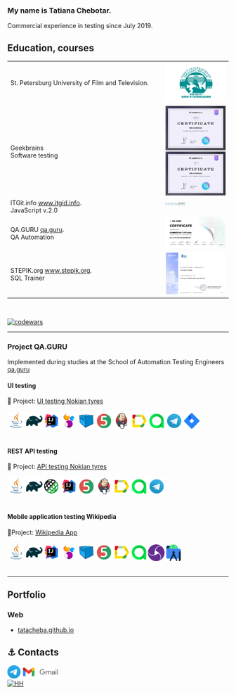 ### My name is Tatiana Chebotar.

Commercial experience in testing since July 2019.

## Education, courses

<table width="100%" border='0'>
    <tr> 
    <td valign="middle">St. Petersburg University of Film and Television.</td>
    <td width="30%" valign="bottom"><img src="/images/kit.png"></td>
    </tr>
    <tr>
    <td valign="middle">Geekbrains</br>
    Software testing </br> 
     </td>
     <td width="30%">
          <img src="/images/certificate_chebotar.t_testing.jpeg">
          <img src="/images/certificate_chebotar.t_automationt.jpeg">
     </td>
     </tr>
     <tr>
     <td valign="middle">ITGit.info 
     <a target="_blank" href="https://itgid.info">www.itgid.info</a>.</br>
    JavaScript v.2.0</br> 
       <td width="30%" style="display: flex;" >
        <a  href="https://itgid.info/ru/certificate/view?Certificate[uid]=6vn1n39qwky1" target="_blank">
            <img src="/images/js_itgid.info.png" width="30" ></a>
        <a  href="https://itgid.info/ru/certificate/view?Certificate[uid]=5f1u8vs5mu25" target="_blank"> 
            <img src="/images/js_function_itgid.info.png" width="30"></a>
        <a  href="https://itgid.info/ru/certificate/view?Certificate[uid]=yszqx1dfy9f2" target="_blank">
            <img src="/images/js_oop_itgid.info.png" width="30"></a>
        <a  href="https://itgid.info/ru/certificate/view?Certificate[uid]=59yhqxn1mt" target="_blank">
            <img src="/images/js_array_itgid.info.png" width="30"></a>
                <a  href="https://itgid.info/ru/certificate/view?Certificate[uid]=tjp7reqwd1ej" target="_blank">
            <img src="/images/nodeJS_itgid.info.png" width="30"></a>
                       <a  href="https://itgid.info/ru/certificate/view?Certificate[uid]=1a4k7azy5ts3" target="_blank">
            <img src="/images/react_itgid.info.png" width="30"></a>
        </td>
    <tr><td valign="middle">QA.GURU <a target="_blank" href="https://qa.guru">qa.guru</a>.</br>
     QA Automation</td><td width="30%" valign="bottom"><img src="/images/chebotar.t_qa.guru.jpg"></td></tr>
   </tr>
   <tr><td valign="middle">STEPIK.org <a target="_blank" href="https://stepik">www.stepik.org</a>.</br>
   SQL Trainer</td><td width="30%" valign="bottom"><img src="/images/stepik_SQL_chebotar.t.jpeg"></td></tr>
   </tr>
  </table>
  </br>
  
  [![codewars](https://www.codewars.com/users/Tata-12/badges/micro)](https://www.codewars.com/users/Tata-12)

---

### Project QA.GURU

Implemented during studies at the School of Automation Testing Engineers <a target="_blank" href="https://qa.guru">qa.guru</a>

#### UI testing

:link: Project: <a target="_blank" href="https://github.com/tatacheba/autotestForNokianTyres">UI testing Nokian tyres</a></br></br>
![This is an image](/icons/Java.png)![This is an image](/icons/Gradle.png)![This is an image](/icons/Intelij_IDEA.png)![This is an image](/icons/Selenide.png)![This is an image](/icons/Selenoid.png)![This is an image](/icons/JUnit5.png)![This is an image](/icons/Jenkins.png)![This is an image](/icons/Allure_Report.png)![This is an image](/icons/AllureTestOps.png)![This is an image](/icons/Telegram.png)![This is an image](/icons/Jira.png)</br></br>

#### REST API testing

:link: Project: <a target="_blank" href="https://github.com/tatacheba/api-test_NokianTyres">API testing Nokian tyres</a></br></br>
![This is an image](/icons/Java.png)![This is an image](/icons/Gradle.png)![This is an image](/icons/Rest-Assured.png)![This is an image](/icons/Intelij_IDEA.png)![This is an image](/icons/JUnit5.png)![This is an image](/icons/Jenkins.png)![This is an image](/icons/Allure_Report.png)![This is an image](/icons/AllureTestOps.png)![This is an image](/icons/Telegram.png)</br></br>

#### Mobile application testing Wikipedia

:link:Project: <a target="_blank" href="https://github.com/tatacheba/emulatorMobileTests">Wikipedia App</a></br></br>
![This is an image](/icons/Java.png)![This is an image](/icons/Gradle.png)![This is an image](/icons/Intelij_IDEA.png)![This is an image](/icons/Selenide.png)![This is an image](/icons/Selenoid.png)![This is an image](/icons/JUnit5.png)![This is an image](/icons/Allure_Report.png)![This is an image](/icons/AllureTestOps.png)![This is an image](/icons/appium.png) ![This is an image](/icons/androidstudio.png)</br></br>

---

## Portfolio

### Web

-   [tatacheba.github.io](https://tatacheba.github.io/)

## :anchor: Contacts

<a target="_blank" href="https://t.me/tatianacheb"><img src="/icons/Logo.png" height="30" width="auto" title="t.me/tatianacheb"></a>
<a href="mailto:tanya.cheba12@gmail.com" target="_blank"><img src="/icons/logo_gmail.png" height="30" width="auto" title="My Gmail"></a>  
[![HH](https://img.shields.io/badge/hh-%D1%80%D0%B5%D0%B7%D1%8E%D0%BC%D0%B5-%23e1011c%20)](https://spb.hh.ru/resume/10b9a9d9ff084bdafe0039ed1f584a304c5441)

